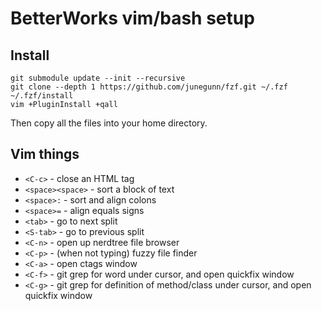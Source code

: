 # BetterWorks vim/bash setup

## Install

    git submodule update --init --recursive
    git clone --depth 1 https://github.com/junegunn/fzf.git ~/.fzf
    ~/.fzf/install
    vim +PluginInstall +qall

Then copy all the files into your home directory.

## Vim things
- `<C-c>` - close an HTML tag
- `<space><space>` - sort a block of text
- `<space>:` - sort and align colons
- `<space>=` - align equals signs
- `<tab>` - go to next split
- `<S-tab>` - go to previous split
- `<C-n>` - open up nerdtree file browser
- `<C-p>` - (when not typing) fuzzy file finder
- `<C-a>` - open ctags window
- `<C-f>` - git grep for word under cursor, and open quickfix window
- `<C-g>` - git grep for definition of method/class under cursor, and open quickfix window
